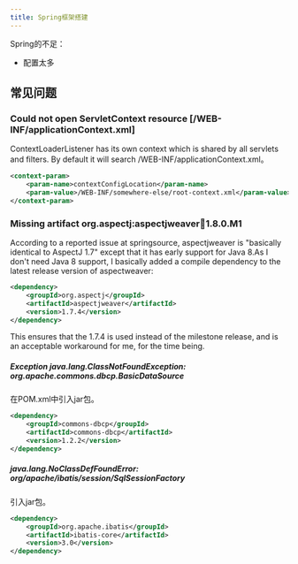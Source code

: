 ```yaml
---
title: Spring框架搭建
---
```



Spring的不足：

* 配置太多



## 常见问题

### Could not open ServletContext resource [/WEB-INF/applicationContext.xml]

ContextLoaderListener has its own context which is shared by all servlets and filters. By default it will search /WEB-INF/applicationContext.xml。

```XML
<context-param>
    <param-name>contextConfigLocation</param-name>
    <param-value>/WEB-INF/somewhere-else/root-context.xml</param-value>
</context-param>
```

### Missing artifact org.aspectj:aspectjweaver:jar:1.8.0.M1

According to a reported issue at springsource, aspectjweaver is "basically identical to AspectJ 1.7" except that it has early support for Java 8.As I don't need Java 8 support, I basically added a compile dependency to the latest release version of aspectweaver:

```XML
<dependency>
    <groupId>org.aspectj</groupId>
    <artifactId>aspectjweaver</artifactId>
    <version>1.7.4</version>
</dependency>
```

This ensures that the 1.7.4 is used instead of the milestone release, and is an acceptable workaround for me, for the time being.


##### Exception java.lang.ClassNotFoundException: org.apache.commons.dbcp.BasicDataSource

在POM.xml中引入jar包。

```XML
<dependency>
    <groupId>commons-dbcp</groupId>
    <artifactId>commons-dbcp</artifactId>
    <version>1.2.2</version>
</dependency>
```

##### java.lang.NoClassDefFoundError: org/apache/ibatis/session/SqlSessionFactory

引入jar包。

```XML
<dependency>
    <groupId>org.apache.ibatis</groupId>
    <artifactId>ibatis-core</artifactId>
    <version>3.0</version>
</dependency>
```



